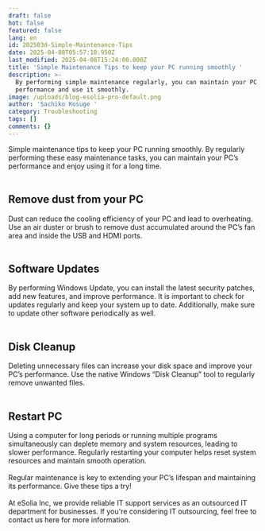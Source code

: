```yaml
---
draft: false
hot: false
featured: false
lang: en
id: 202503d-Simple-Maintenance-Tips
date: 2025-04-08T05:57:10.950Z
last_modified: 2025-04-08T15:24:00.000Z
title: 'Simple Maintenance Tips to keep your PC running smoothly '
description: >-
  By performing simple maintenance regularly, you can maintain your PC's
  performance and use it smoothly. 
image: /uploads/blog-esolia-pro-default.png
author: 'Sachiko Kosuge '
category: Troubleshooting
tags: []
comments: {}
---
```

Simple maintenance tips to keep your PC running smoothly. 
By regularly performing these easy maintenance tasks, you can maintain your PC’s performance and enjoy using it for a long time. <br>
<br>

## Remove dust from your PC 

Dust can reduce the cooling efficiency of your PC and lead to overheating. Use an air duster or brush to remove dust accumulated around the PC’s fan area and inside the USB and HDMI ports.<br>
<br>

## Software Updates

By performing Windows Update, you can install the latest security patches, add new features, and improve performance. It is important to check for updates regularly and keep your system up to date. Additionally, make sure to update other software periodically as well.<br>
<br>

## Disk Cleanup

Deleting unnecessary files can increase your disk space and improve your PC’s performance. Use the native Windows “Disk Cleanup” tool to regularly remove unwanted files.<br>
<br>

## Restart PC

Using a computer for long periods or running multiple programs simultaneously can deplete memory and system resources, leading to slower performance. Regularly restarting your computer helps reset system resources and maintain smooth operation.<br>
<br>
Regular maintenance is key to extending your PC’s lifespan and maintaining its performance. Give these tips a try! <br>
<br>
At eSolia Inc, we provide reliable IT support services as an outsourced IT department for businesses. 
If you're considering IT outsourcing, feel free to contact us here for more information.<br>
